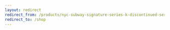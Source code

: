 ```yaml
---
layout: redirect
redirect_from: /products/nyc-subway-signature-series-k-discontinued-series
redirect_to: /shop
---
```

